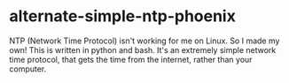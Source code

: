 # alternate-simple-ntp-phoenix
NTP (Network Time Protocol) isn't working for me on Linux. So I made my own! This is written in python and bash. It's an extremely simple network time protocol, that gets the time from the internet, rather than your computer.
